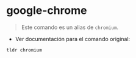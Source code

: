 # google-chrome

> Este comando es un alias de `chromium`.

- Ver documentación para el comando original:

`tldr chromium`
